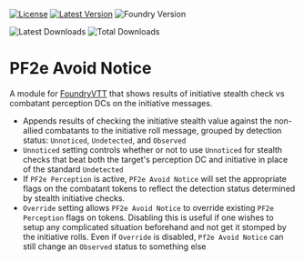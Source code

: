 [![License](https://img.shields.io/github/license/eligarf/stealthy?label=License)](LICENSE)
[![Latest Version](https://img.shields.io/github/v/release/eligarf/stealthy?display_name=tag&sort=semver&label=Latest%20Version)](https://github.com/eligarf/stealthy/releases/latest)
![Foundry Version](https://img.shields.io/endpoint?url=https://foundryshields.com/version?url=https%3A%2F%2Fraw.githubusercontent.com%2Feligarf%2Fstealthy%2Fdev%2Fmodule.json)

![Latest Downloads](https://img.shields.io/github/downloads/eligarf/stealthy/latest/total?color=blue&label=latest%20downloads)
![Total Downloads](https://img.shields.io/github/downloads/eligarf/stealthy/total?color=blue&label=total%20downloads)
# PF2e Avoid Notice

A module for [FoundryVTT](https://foundryvtt.com) that shows results of initiative stealth check vs combatant perception DCs on the initiative messages.

* Appends results of checking the initiative stealth value against the non-allied combatants to the initiative roll message, grouped by detection status: `Unnoticed`, `Undetected`, and `Observed`
* `Unnoticed` setting controls whether or not to use `Unnoticed` for stealth checks that beat both the target's perception DC and initiative in place of the standard `Undetected`
* If `PF2e Perception` is active, `PF2e Avoid Notice` will set the appropriate flags on the combatant tokens to reflect the detection status determined by stealth initiative checks.
* `Override` setting allows `PF2e Avoid Notice` to override existing `PF2e Perception` flags on tokens. Disabling this is useful if one wishes to setup any complicated situation beforehand and not get it stomped by the initiative rolls. Even if `Override` is disabled, `Pf2e Avoid Notice` can still change an `Observed` status to something else
